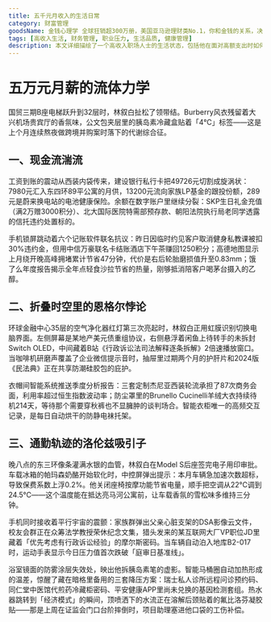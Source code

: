 ```yaml
---
title: 五千元月收入的生活日常
category: 财富管理
goodsName: 金钱心理学 全球狂销超300万册，美国亚马逊理财类No.1，你和金钱的关系，决定了财富和你的距离！财务自由指南
tags: [高收入生活, 财务管理, 职业压力, 生活品质, 健康管理]
description: 本文详细描绘了一个高收入职场人士的生活状态，包括他在面对高额支出时如何进行预算分配，利用科技产品提升生活效率，以及采取哪些措施来维护个人健康和心理平衡。文章不仅反映了个人在大城市中的奋斗历程，也体现了对于更优质生活的不懈追求，同时也为其他处于相似情况的专业人士提供了实用的参考建议。通过展示林叙白的具体做法，如智能设备的应用、健康管理的方法等，为读者提供了关于如何在繁忙的工作与生活中找到平衡点的启示。
---
```

# 五万元月薪的流体力学
 
 国贸三期B座电梯跃升到32层时，林叙白扯松了领带结。Burberry风衣残留着大兴机场贵宾厅的香氛味，公文包夹层里的胰岛素冷藏盒贴着「4℃」标签——这是上个月连续熬夜做跨境并购案时落下的代谢综合征。
 
## 一、现金流湍流
 工资到账的震动从西装内袋传来，建设银行私行卡把49726元切割成旋涡状：7980元汇入东四环89平公寓的月供，13200元流向家族LP基金的跟投份额，289元是蔚来换电站的电池健康保险。余额在数字账户里继续分裂：SKP生日礼金充值（满2万赠3000积分）、北大国际医院特需部预存款、朝阳法院执行局老同学透露的信托违约处置标的。
 
 手机锁屏跳动着六个记账软件联名抗议：昨日因临时约见客户取消健身私教课被扣30%违约金，但用中信万豪联名卡结账酒店下午茶赚回1250积分；高德地图显示上月绕开晚高峰拥堵累计节省47分钟，代价是右后轮胎磨损值升至0.83mm；饿了么年度报告揭示全年点轻食沙拉节省的热量，刚够抵消陪客户喝茅台摄入的乙醇。
 
## 二、折叠时空里的恩格尔悖论
 环球金融中心35层的空气净化器红灯第三次亮起时，林叙白正用虹膜识别切换电脑界面。左侧屏幕是某地产美元债重组协议，右侧悬浮着闲鱼上待转手的未拆封Switch OLED，中间藏着B站《行政诉讼法司法解释逐条拆解》2倍速播放窗口。当咖啡机研磨声覆盖了企业微信提示音时，抽屉里过期两个月的护肝片和2024版《民法典》正在共享防潮硅胶包的庇护。
 
 衣帽间智能系统推送季度分析报告：三套定制杰尼亚西装轮流承担了87次商务会面，利用率超过恒生指数波动率；防尘罩里的Brunello Cucinelli羊绒大衣持续待机214天，等待那个需要穿秋裤也不显臃肿的谈判场合。智能衣柜唯一的高频交互记录，是每日自动烘干的防静电袜托架。
 
## 三、通勤轨迹的洛伦兹吸引子
 晚八点的东三环像条灌满水银的血管，林叙白在Model S后座签完电子用印审批。车载冰箱的帕玛森奶酪开始软化时，中控屏弹出提示：本月车辆急加速次数超标，导致保费系数上浮0.2%。他关闭座椅按摩功能节省电量，顺手把空调从22℃调到24.5℃——这个温度能在抵达亮马河公寓前，让车载香氛的雪松味多维持三分钟。
 
 手机同时接收着平行宇宙的震颤：家族群弹出父亲心脏支架的DSA影像云文件，校友会群正在众筹法学教授荣休纪念文集，猎头发来的某互联网大厂VP职位JD里藏着「优先考虑有行政诉讼经验」的摩尔斯密码。当车辆自动泊入地库B2-017时，运动手表显示今日压力值首次跌破「庭审日基准线」。
 
 浴室镜面的防雾涂层失效处，映出他拆胰岛素笔的虚影。智能马桶圈自动加热形成的温差，惊醒了藏在暗格里备用的三套降压方案：瑞士私人诊所远程问诊预约码、同仁堂中医馆代煎药冷藏柜密码、平安健康APP里尚未兑换的基因检测套组。热水器跳转到「经济模式」的瞬间，顶喷洒下的水流正在溶解后颈贴着的氟比洛芬凝胶贴——那是上周在证监会门口台阶摔倒时，项目助理塞进他口袋的工伤补偿。